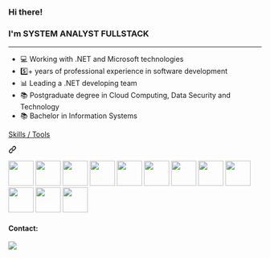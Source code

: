 ### <a class="heading-link">  Hi there!

### I'm SYSTEM ANALYST FULLSTACK
<hr />

<ul dir="auto">
    <li>💻 Working with .NET and Microsoft technologies</li>
    <li>5️⃣+ years of professional experience in software development</li>
    <li>📊 Leading a .NET developing team</li>
    <li>📚 Postgraduate degree in Cloud Computing, Data Security and Technology</li>
    <li>📚 Bachelor in Information Systems</li>
</ul>

<a class="heading-link" href="#skills--tools">Skills / Tools

<svg class="octicon octicon-link" viewBox="0 0 16 16" version="1.1" width="16" height="16" aria-hidden="true"><path d="m7.775 3.275 1.25-1.25a3.5 3.5 0 1 1 4.95 4.95l-2.5 2.5a3.5 3.5 0 0 1-4.95 0 .751.751 0 0 1 .018-1.042.751.751 0 0 1 1.042-.018 1.998 1.998 0 0 0 2.83 0l2.5-2.5a2.002 2.002 0 0 0-2.83-2.83l-1.25 1.25a.751.751 0 0 1-1.042-.018.751.751 0 0 1-.018-1.042Zm-4.69 9.64a1.998 1.998 0 0 0 2.83 0l1.25-1.25a.751.751 0 0 1 1.042.018.751.751 0 0 1 .018 1.042l-1.25 1.25a3.5 3.5 0 1 1-4.95-4.95l2.5-2.5a3.5 3.5 0 0 1 4.95 0 .751.751 0 0 1-.018 1.042.751.751 0 0 1-1.042.018 1.998 1.998 0 0 0-2.83 0l-2.5 2.5a1.998 1.998 0 0 0 0 2.83Z"></path></svg>
</a>

<div>
    <img src="https://cdn.jsdelivr.net/gh/devicons/devicon/icons/csharp/csharp-original.svg" width="50" height="50" />
    <img src="https://cdn.jsdelivr.net/gh/devicons/devicon/icons/dotnetcore/dotnetcore-original.svg" width="50" height="50" />
    <img src="https://cdn.jsdelivr.net/gh/devicons/devicon/icons/html5/html5-original-wordmark.svg" width="50" height="50" />
    <img src="https://cdn.jsdelivr.net/gh/devicons/devicon/icons/css3/css3-original-wordmark.svg" width="50" height="50"/>
    <img src="https://cdn.jsdelivr.net/gh/devicons/devicon/icons/javascript/javascript-original.svg" width="50" height="50" />
    <img src="https://cdn.jsdelivr.net/gh/devicons/devicon/icons/jquery/jquery-original-wordmark.svg" width="50" height="50" />
    <img src="https://cdn.jsdelivr.net/gh/devicons/devicon/icons/react/react-original-wordmark.svg" width="50" height="50" />  
    <img src="https://cdn.jsdelivr.net/gh/devicons/devicon/icons/git/git-original-wordmark.svg" width="50" height="50" />
    <img src="https://cdn.jsdelivr.net/gh/devicons/devicon/icons/azure/azure-original-wordmark.svg" width="50" height="50" />
    <img src="https://cdn.jsdelivr.net/gh/devicons/devicon/icons/docker/docker-original-wordmark.svg" width="50" height="50" />
    <img src="https://cdn.jsdelivr.net/gh/devicons/devicon/icons/jenkins/jenkins-original.svg" width="50" height="50" />
    <img src="https://cdn.jsdelivr.net/gh/devicons/devicon/icons/microsoftsqlserver/microsoftsqlserver-plain-wordmark.svg" width="50" height="50" />          
</div>
  
#### Contact:
<div>
    <a href="https://www.linkedin.com/in/claudiomildoventura/"target="_blank">
    <img src="https://img.shields.io/badge/-LinkedIn-%230077B5?style=for-the-badge&logo=linkedin&logoColor=white" target="_blank" ></a>   
</div>
